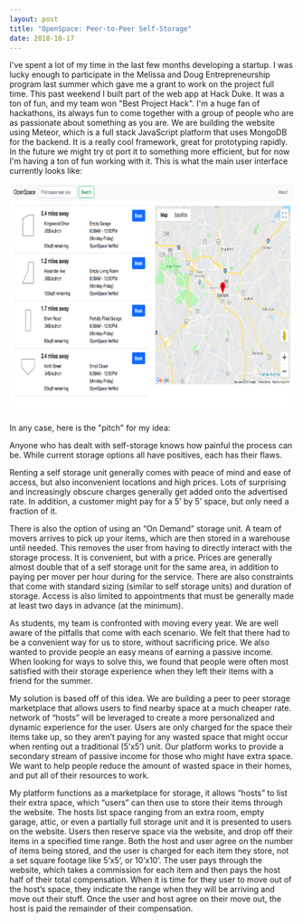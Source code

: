 ```yaml
---
layout: post
title: "OpenSpace: Peer-to-Peer Self-Storage"
date: 2018-10-17
---
```


I've spent a lot of my time in the last few months developing a startup. I was lucky enough to participate in the Melissa and Doug Entrepreneurship program last summer which gave me a grant to work on the project full time. This past weekend I built part of the web app at Hack Duke. It was a ton of fun, and my team won "Best Project Hack". I'm a huge fan of hackathons, its always fun to come together with a group of people who are as passionate about something as you are. We are building the website using Meteor, which is a full stack JavaScript platform that uses MongoDB for the backend. It is a really cool framework, great for prototyping rapidly. In the future we might try ot port it to something more efficient, but for now I'm having a ton of fun working with it. This is what the main user interface currently looks like:
<img src="/assets/OpenSpace_Layout.png"
     alt="OpenSpace"
     style="float: center; margin-top: 10px; margin-bottom: 10px;" width='auto' height='400'>

In any case, here is the "pitch" for my idea: 

Anyone who has dealt with self-storage knows how painful the process can be. While current storage options all have positives, each has their flaws.

Renting a self storage unit generally comes with peace of mind and ease of access, but also inconvenient locations and high prices. Lots of surprising and increasingly obscure charges generally get added onto the advertised rate. In addition, a customer might pay for a 5’ by 5’ space, but only need a fraction of it.

There is also the option of using an “On Demand” storage unit. A team of movers arrives to pick up your items, which are then stored in a warehouse until needed. This removes the user from having to directly interact with the storage process. It is convenient, but with a price. Prices are generally almost double that of a self storage unit for the same area, in addition to paying per mover per hour during for the service. There are also constraints that come with standard sizing (similar to self storage units) and duration of storage. Access is also limited to appointments that must be generally made at least two days in advance (at the minimum).

As students, my team is confronted with moving every year. We are well aware of the pitfalls that come with each scenario. We felt that there had to be a convenient way for us to store, without sacrificing price. We also wanted to provide people an easy means of earning a passive income. When looking for ways to solve this, we found that people were often most satisfied with their storage experience when they left their items with a friend for the summer.

My solution is based off of this idea. We are building a peer to peer storage marketplace that allows users to find nearby space at a much cheaper rate. 
network of “hosts” will be leveraged to create a more personalized and dynamic experience for the user. Users are only charged for the space their items take up, so they aren’t paying for any wasted space that might occur when renting out a traditional (5’x5’) unit. Our platform works to provide a secondary stream of passive income for those who might have extra space. We want to help people reduce the amount of wasted space in their homes, and put all of their resources to work.

My platform functions as a marketplace for storage, it allows “hosts” to list their extra space, which “users” can then use to store their items through the website. The hosts list space ranging from an extra room, empty garage, attic, or even a partially full storage unit and it is presented to users on the website. Users then reserve space via the website, and drop off their items in a specified time range. Both the host and user agree on the number of items being stored, and the user is charged for each item they store, not a set square footage like 5’x5’, or 10’x10’. The user pays through the website, which takes a commission for each item and then pays the host half of their total compensation. When it is time for they user to move out of the host’s space, they indicate the range when they will be arriving and move out their stuff. Once the user and host agree on their move out, the host is paid the remainder of their compensation. 
